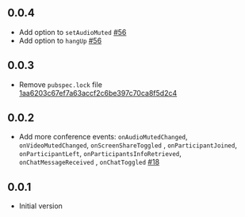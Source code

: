 ## 0.0.4

- Add option to `setAudioMuted` [#56](https://github.com/saibotma/jitsi_meet_wrapper/pull/56)
- Add option to `hangUp` [#56](https://github.com/saibotma/jitsi_meet_wrapper/pull/56)

## 0.0.3

- Remove `pubspec.lock`
  file [1aa6203c67ef7a63accf2c6be397c70ca8f5d2c4](https://github.com/saibotma/jitsi_meet_wrapper/commit/1aa6203c67ef7a63accf2c6be397c70ca8f5d2c4)

## 0.0.2

- Add more conference events: `onAudioMutedChanged`, `onVideoMutedChanged`, `onScreenShareToggled`
  , `onParticipantJoined`, `onParticipantLeft`,  `onParticipantsInfoRetrieved`, `onChatMessageReceived`
  , `onChatToggled` [#18](https://github.com/saibotma/jitsi_meet_wrapper/pull/18)

## 0.0.1

- Initial version
